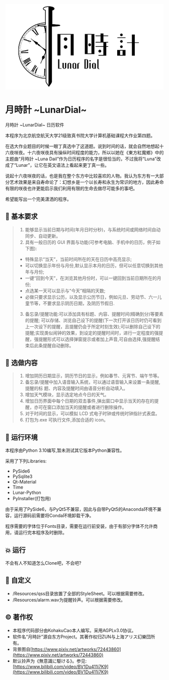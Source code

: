  ![Logo](Resources/img/Logo_light.png#pic_center)
 # 月時計 \~LunarDial\~
 月時計 \~LunarDial\~ 日历软件
 
 本程序为北京航空航天大学21级致真书院大学计算机基础课程大作业第四题。
 
 在选大作业题目的时候一眼丁真选中了这道题。说到时间的话，就会自然地想起十六夜咲夜。十六夜咲夜具有操纵时间程度的能力，所以以她在《東方紅魔鄉》中的主题曲“月時計 \~Luna Dail”作为日历程序的名字是很恰当的，不过我将“Luna”改成了“Lunar”，让它在英文语法上看起来更丁真一些。
 
 说起十六夜咲夜的话，也是我在整个东方中比较喜欢的人物。我认为东方有一大部分艺术效果是来自寿命论了：幻想乡是一个以长寿和永生为常识的地方，因此寿命有限的咲夜也许更能启示我们利用有限的生命去做尽可能多的事吧。
 
 希望能写出一个完美潇洒的程序。
 
## :straight_ruler: 基本要求
> 1. 能够显示当前日期与时间(年月日时分秒)，与系统时间或网络时间自动同步、自动更新。
> 2. 具有一般日历的 GUI 界面与功能(可参考电脑、手机中的日历，例子如下图):
> - 特殊显示“当天”，当前时间所在的天在日历中高亮显示;
> - 可以切换显示年份与月份,默认显示本月的日历，但可以任意切换到其他年与月份;
> - 一键“回到今天”，在浏览其他月份时，可以一键回到当前日期所在的月份;
> - 点选某一天可以显示与“今天”相隔的天数;
> - 必做只要求显示公历，以及显示公历节日，例如元旦、劳动节、六一儿童节等，不要求显示阴历日期，及阴历节假日.
> 3. 备忘录/提醒功能:可以添加具有标题、内容、提醒时间(精确到分)等要素的提醒;
可以存储、浏览自己设下的提醒(下一次打开该日历时仍可看到上一次设下的提醒，且提醒仍会于所定时刻生效);可以删除自己设下的提醒;实现类似闹钟的效果，到设定的提醒时间时，进行一定程度的强提醒，强提醒形式可以选择弹窗提示或者加上声音,可自由选择,强提醒结束后此条提醒自动删除。
## :triangular_ruler: 选做内容
> 1. 增加阴历日期显示，阴历节日的显示，例如春节、元宵节、端午节等。
> 2. 备忘录/提醒中加入语音输入系统，可以通过语音输入来设置一条提醒,提醒的标
> 题、内容及提醒时间由语音分析自动填入。
> 3. 增加天气模块，显示选定地点今日的天气。
> 4. 增加日历界面中每个日期的双击事件,弹出窗口中显示当天的存在的提醒，亦可在窗口添加当天的提醒或者进行删除操作。
> 5. 对于时间的显示，可以模拟 LCD 式电子时钟或传统时钟指针式表盘。
> 6. 打包为.exe 可执行文件,添加合适的 icon。

##  :house_with_garden:  运行环境
本程序由Python 3.10编写,暂未测试其它版本Python兼容性。

采用了下列Libraries:

 - PySide6
 - PySqlite3
 - Qt-Material
 - Time
 - Lunar-Python
 - PyInstaller(打包用)
 
由于采用了PySide6，与PyQt5不兼容，因此与自带PyQt5的Anaconda环境不兼容，运行源码前需要将Conda环境卸载干净。

程序需要的字体位于Fonts目录，需要在运行前安装，由于有部分字体不允许商用，请运行完本程序及时删除。

##  :collision:  运行
不会有人不知道怎么Clone吧，不会吧?

## :art: 自定义
 - /Resources/qss目录放置了全部的StyleSheet。可以根据需要修改。
 - /Resources/alarm.wav为提醒铃声。可以根据需要修改。

## © 著作权
 - 本程序代码部分由KohakuCao本人编写。采用AGPLv3.0协议。
 - 软件名“月時計”源自东方Project。其著作权归ZUN与上海アリス幻樂団所有。
 - 背景图自[https://www.pixiv.net/artworks/72443860](https://www.pixiv.net/artworks/72443860)
 - 默认铃声为《無意識に駆ける》。参见:[https://www.bilibili.com/video/BV1Du411i7K9](https://www.bilibili.com/video/BV1Du411i7K9)